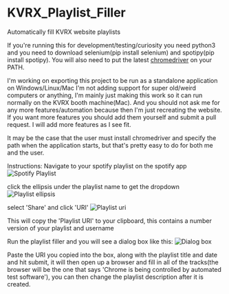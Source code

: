 # KVRX_Playlist_Filler
Automatically fill KVRX website playlists

If you're running this for development/testing/curiosity you need python3 and you need to download selenium(pip install selenium) and spotipy(pip install spotipy). You will also need to put the latest [chromedriver](https://chromedriver.storage.googleapis.com/index.html?path=2.31/) on your PATH. 

I'm working on exporting this project to be run as a standalone application on Windows/Linux/Mac
I'm not adding support for super old/weird computers or anything, I'm mainly just making this work so it can run normally on the KVRX booth machine(Mac). And you should not ask me for any more features/automation because then I'm just recreating the website. If you want more features you should add them yourself and submit a pull request. I will add more features as I see fit. 

It may be the case that the user must install chromedriver and specify the path when the application starts, but that's pretty easy to do for both me and the user. 

Instructions:
Navigate to your spotify playlist on the spotify app
![Spotify Playlist](http://i.imgur.com/IDUXcSW.png)

click the ellipsis under the playlist name to get the dropdown
![Playlist ellipsis](http://i.imgur.com/MkkAKBz.png)

select 'Share' and click 'URI'
![Playlist uri](http://i.imgur.com/aPBdQOx.png)

This will copy the 'Playlist URI' to your clipboard, this contains a number version of your playlist and username

Run the playlist filler and you will see a dialog box like this:
![Dialog box](http://i.imgur.com/JIwIqrP.png)

Paste the URI you copied into the box, along with the playlist title and date and hit submit, it will then open up a browser and fill in all of the tracks(the browser will be the one that says 'Chrome is being controlled by automated test software'), you can then change the playlist description after it is created. 
